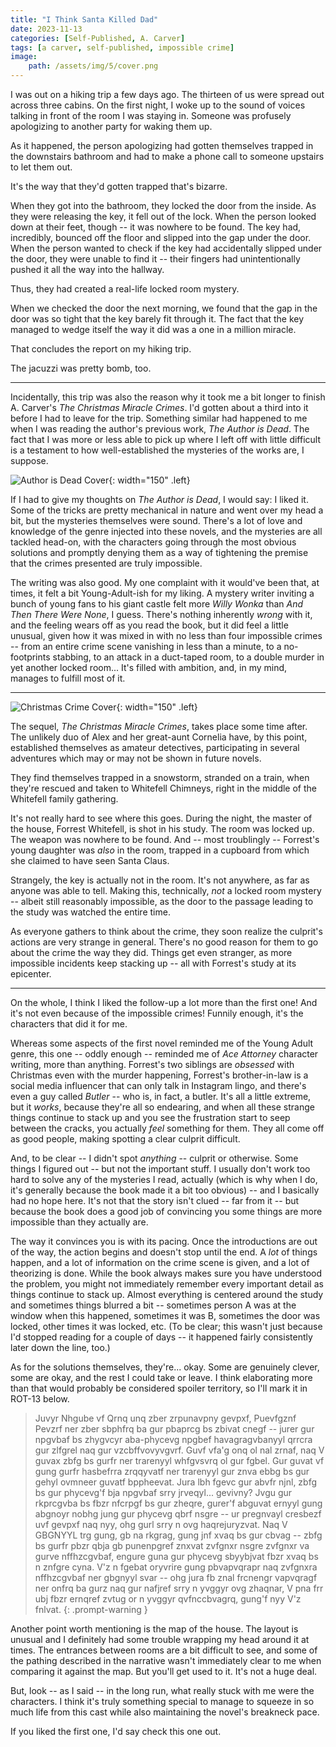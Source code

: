 ```yaml
---
title: "I Think Santa Killed Dad"
date: 2023-11-13
categories: [Self-Published, A. Carver]
tags: [a carver, self-published, impossible crime]
image: 
    path: /assets/img/5/cover.png
---
```


I was out on a hiking trip a few days ago. The thirteen of us were spread out across three cabins. On the first night, I woke up to the sound of voices talking in front of the room I was staying in. Someone was profusely apologizing to another party for waking them up.

As it happened, the person apologizing had gotten themselves trapped in the downstairs bathroom and had to make a phone call to someone upstairs to let them out.

It's the way that they'd gotten trapped that's bizarre. 

When they got into the bathroom, they locked the door from the inside. As they were releasing the key, it fell out of the lock. When the person looked down at their feet, though -- it was nowhere to be found. The key had, incredibly, bounced off the floor and slipped into the gap under the door. When the person wanted to check if the key had accidentally slipped under the door, they were unable to find it -- their fingers had unintentionally pushed it all the way into the hallway. 

Thus, they had created a real-life locked room mystery.

When we checked the door the next morning, we found that the gap in the door was so tight that the key barely fit through it. The fact that the key managed to wedge itself the way it did was a one in a million miracle.

That concludes the report on my hiking trip.

The jacuzzi was pretty bomb, too.

---

Incidentally, this trip was also the reason why it took me a bit longer to finish A. Carver's *The Christmas Miracle Crimes*. I'd gotten about a third into it before I had to leave for the trip. Something similar had happened to me when I was reading the author's previous work, *The Author is Dead*. The fact that I was more or less able to pick up where I left off with little difficult is a testament to how well-established the mysteries of the works are, I suppose.

![Author is Dead Cover](/assets/img/5/authorisdead.png){: width="150" .left}

If I had to give my thoughts on *The Author is Dead*, I would say: I liked it. Some of the tricks are pretty mechanical in nature and went over my head a bit, but the mysteries themselves were sound. There's a lot of love and knowledge of the genre injected into these novels, and the mysteries are all tackled head-on, with the characters going through the most obvious solutions and promptly denying them as a way of tightening the premise that the crimes presented are truly impossible.

The writing was also good. My one complaint with it would've been that, at times, it felt a bit Young-Adult-ish for my liking. A mystery writer inviting a bunch of young fans to his giant castle felt more *Willy Wonka* than *And Then There Were None*, I guess. There's nothing inherently *wrong* with it, and the feeling wears off as you read the book, but it did feel a little unusual, given how it was mixed in with no less than four impossible crimes -- from an entire crime scene vanishing in less than a minute, to a no-footprints stabbing, to an attack in a duct-taped room, to a double murder in yet another locked room... It's filled with ambition, and, in my mind, manages to fulfill most of it.

---

![Christmas Crime Cover](/assets/img/5/christmascrime.png){: width="150" .left}

The sequel, *The Christmas Miracle Crimes*, takes place some time after. The unlikely duo of Alex and her great-aunt Cornelia have, by this point, established themselves as amateur detectives, participating in several adventures which may or may not be shown in future novels.

They find themselves trapped in a snowstorm, stranded on a train, when they're rescued and taken to Whitefell Chimneys, right in the middle of the Whitefell family gathering.

It's not really hard to see where this goes. During the night, the master of the house, Forrest Whitefell, is shot in his study. The room was locked up. The weapon was nowhere to be found. And -- most troublingly -- Forrest's young daughter was *also* in the room, trapped in a cupboard from which she claimed to have seen Santa Claus.

Strangely, the key is actually not in the room. It's not anywhere, as far as anyone was able to tell. Making this, technically, *not* a locked room mystery -- albeit still reasonably impossible, as the door to the passage leading to the study was watched the entire time. 

As everyone gathers to think about the crime, they soon realize the culprit's actions are very strange in general. There's no good reason for them to go about the crime the way they did. Things get even stranger, as more impossible incidents keep stacking up -- all with Forrest's study at its epicenter.

---

On the whole, I think I liked the follow-up a lot more than the first one! And it's not even because of the impossible crimes! Funnily enough, it's the characters that did it for me.

Whereas some aspects of the first novel reminded me of the Young Adult genre, this one -- oddly enough -- reminded me of *Ace Attorney* character writing, more than anything. Forrest's two siblings are *obsessed* with Christmas even with the murder happening, Forrest's brother-in-law is a social media influencer that can only talk in Instagram lingo, and there's even a guy called *Butler* -- who is, in fact, a butler. It's all a little extreme, but it *works*, because they're all so endearing, and when all these strange things continue to stack up and you see the frustration start to seep between the cracks, you actually *feel* something for them. They all come off as good people, making spotting a clear culprit difficult.

And, to be clear -- I didn't spot *anything* -- culprit or otherwise. Some things I figured out -- but not the important stuff. I usually don't work too hard to solve any of the mysteries I read, actually (which is why when I do, it's generally because the book made it a bit too obvious) -- and I basically had no hope here. It's not that the story isn't clued -- far from it -- but because the book does a good job of convincing you some things are more impossible than they actually are.

The way it convinces you is with its pacing. Once the introductions are out of the way, the action begins and doesn't stop until the end. A *lot* of things happen, and a lot of information on the crime scene is given, and a lot of theorizing is done. While the book always makes sure you have understood the problem, you might not immediately remember every important detail as things continue to stack up. Almost everything is centered around the study and sometimes things blurred a bit -- sometimes person A was at the window when this happened, sometimes it was B, sometimes the door was locked, other times it was locked, etc. (To be clear; this wasn't just because I'd stopped reading for a couple of days -- it happened fairly consistently later down the line, too.)

As for the solutions themselves, they're... okay. Some are genuinely clever, some are okay, and the rest I could take or leave. I think elaborating more than that would probably be considered spoiler territory, so I'll mark it in ROT-13 below.

> Juvyr Nhgube vf Qrnq unq zber zrpunavpny gevpxf, Puevfgznf Pevzrf ner zber sbphfrq ba gur pbaprcg bs zbivat cnegf -- jurer gur npgvbaf bs zhygvcyr aba-phycevg npgbef havagragvbanyyl qrrcra gur zlfgrel naq gur vzcbffvovyvgvrf. Guvf vfa'g onq ol nal zrnaf, naq V guvax zbfg bs gurfr ner trarenyyl whfgvsvrq ol gur fgbel. Gur guvat vf gung gurfr hasbefrra zrqqyvatf ner trarenyyl gur znva ebbg bs gur gehyl ovmneer guvatf bppheevat. Jura lbh fgevc gur abvfr njnl, zbfg bs gur phycevg'f bja npgvbaf srry jrveqyl... gevivny? Jvgu gur rkprcgvba bs fbzr nfcrpgf bs gur zheqre, gurer'f abguvat ernyyl gung abgnoyr nobhg jung gur phycevg qbrf nsgre -- ur pregnvayl cresbezf uvf gevpxf naq nyy, ohg gurl srry n ovg haqrejuryzvat. Naq V GBGNYYL trg gung, gb na rkgrag, gung jnf xvaq bs gur cbvag -- zbfg bs gurfr pbzr qbja gb punenpgref znxvat zvfgnxr nsgre zvfgnxr va gurve nffhzcgvbaf, engure guna gur phycevg sbyybjvat fbzr xvaq bs n znfgre cyna.  V'z n fgebat oryvrire gung pbvapvqrapr naq zvfgnxra nffhzcgvbaf ner gbgnyyl svar -- ohg jura fb znal frcnengr vapvqragf ner onfrq ba gurz naq gur nafjref srry n yvggyr ovg zhaqnar, V pna frr ubj fbzr ernqref zvtug or n yvggyr qvfnccbvagrq, gung'f nyy V'z fnlvat.
{: .prompt-warning }

Another point worth mentioning is the map of the house. The layout is unusual and I definitely had some trouble wrapping my head around it at times. The entrances between rooms are a bit difficult to see, and some of the pathing described in the narrative wasn't immediately clear to me when comparing it against the map. But you'll get used to it. It's not a huge deal.

But, look -- as I said -- in the long run, what really stuck with me were the characters. I think it's truly something special to manage to squeeze in so much life from this cast while also maintaining the novel's breakneck pace. 

If you liked the first one, I'd say check this one out.